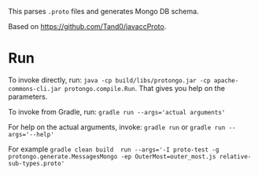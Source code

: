 This parses `.proto` files and generates Mongo DB schema.

Based on https://github.com/Tand0/javaccProto.

# Run
To invoke directly, run:
`java -cp build/libs/protongo.jar -cp apache-commons-cli.jar protongo.compile.Run`. That gives you help on the parameters.

To invoke from Gradle, run:
`gradle run --args='actual arguments'`

For help on the actual arguments, invoke:
`gradle run` or `gradle run --args='--help'`

For example
`gradle clean build  run --args='-I proto-test -g protongo.generate.MessagesMongo -ep OuterMost=outer_most.js relative-sub-types.proto'`
